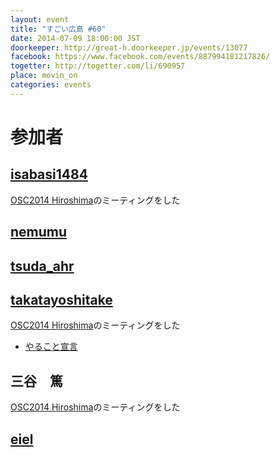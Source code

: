 ```yaml
---
layout: event
title: "すごい広島 #60"
date: 2014-07-09 18:00:00 JST
doorkeeper: http://great-h.doorkeeper.jp/events/13077
facebook: https://www.facebook.com/events/887994181217826/
togetter: http://togetter.com/li/690957
place: movin_on
categories: events
---
```


# 参加者

## [isabasi1484](https://twitter.com/isabisi1484)

[OSC2014 Hiroshima](http://www.ospn.jp/osc2014-hiroshima/)のミーティングをした
## [nemumu](https://github.com/nemumu)


## [tsuda_ahr](http://twitter.com/tsuda_ahr)


## [takatayoshitake](http://twitter.com/takatayoshitake)

[OSC2014 Hiroshima](http://www.ospn.jp/osc2014-hiroshima/)のミーティングをした
* [やること宣言](https://github.com/great-h/great-h.github.io/issues/1072)

## 三谷　篤

[OSC2014 Hiroshima](http://www.ospn.jp/osc2014-hiroshima/)のミーティングをした

## [eiel](http://eiel.info/)

